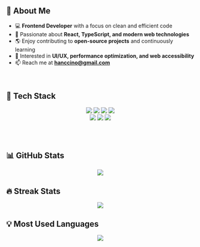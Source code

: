 ## 👋 About Me  
- 💻 **Frontend Developer** with a focus on clean and efficient code  
- 🚀 Passionate about **React, TypeScript, and modern web technologies**  
- 🌎 Enjoy contributing to **open-source projects** and continuously learning  
- 🎨 Interested in **UI/UX, performance optimization, and web accessibility**  
- 📫 Reach me at **hanccino@gmail.com**  
<br><br>


## 🚀 Tech Stack
<p align="center">
  <img src="https://img.shields.io/badge/React-61DAFB?style=for-the-badge&logo=react&logoColor=black" />
  <img src="https://img.shields.io/badge/Next.js-000000?style=for-the-badge&logo=next.js&logoColor=white" />
  <img src="https://img.shields.io/badge/TypeScript-3178C6?style=for-the-badge&logo=typescript&logoColor=white" />
  <img src="https://img.shields.io/badge/JavaScript-F7DF1E?style=for-the-badge&logo=javascript&logoColor=black" />
  <br />
  <img src="https://img.shields.io/badge/jQuery-0769AD?style=for-the-badge&logo=jquery&logoColor=white" />
  <img src="https://img.shields.io/badge/CSS3-1572B6?style=for-the-badge&logo=css3&logoColor=white" />
  <img src="https://img.shields.io/badge/HTML5-E34F26?style=for-the-badge&logo=html5&logoColor=white" />
</p>
<br><br>


## 📊 GitHub Stats  
<p align="center">
  <a href="https://github.com/JisunHan">
    <img src="https://github-readme-stats.vercel.app/api?username=JisunHan&show_icons=true&theme=dark&hide_title=false" />
  </a>
</p>

## 🔥 Streak Stats  
<p align="center">
  <a href="https://github.com/JisunHan">
    <img src="https://github-readme-streak-stats.herokuapp.com/?user=JisunHan&theme=dark" />
  </a>
</p>

## 💡 Most Used Languages  
<p align="center">
  <a href="https://github.com/JisunHan">
    <img src="https://github-readme-stats.vercel.app/api/top-langs/?username=JisunHan&layout=compact&theme=dark&hide=html,css" />
  </a>
</p>
